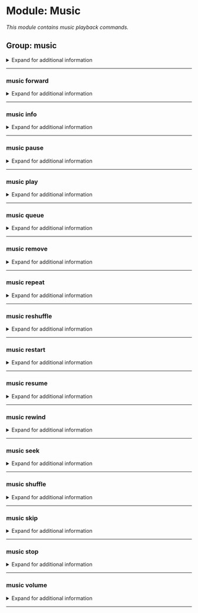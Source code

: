 # Module: Music
*This module contains music playback commands.*


## Group: music
<details><summary markdown='span'>Expand for additional information</summary><p>

*Music playback and queue management commands. Group call prints information about currently playing track.*

**Aliases:**
`songs, song, tracks, track, audio, mu`
**Guild only.**

**Examples:**

```xml
!music
```
</p></details>

---

### music forward
<details><summary markdown='span'>Expand for additional information</summary><p>

*Forwards the track playback by the specified amount.*

**Aliases:**
`fw, f, >, >>`
**Guild only.**

**Arguments:**

`[time span...]` : *Forward amount*

**Examples:**

```xml
!music forward 10s
```
</p></details>

---

### music info
<details><summary markdown='span'>Expand for additional information</summary><p>

*Prints player information.*

**Aliases:**
`i, player`
**Guild only.**

**Examples:**

```xml
!music info
```
</p></details>

---

### music pause
<details><summary markdown='span'>Expand for additional information</summary><p>

*Toggles playback pause.*

**Aliases:**
`ps`
**Guild only.**

**Examples:**

```xml
!music pause
```
</p></details>

---

### music play
<details><summary markdown='span'>Expand for additional information</summary><p>

*Play audio from given URL.*

**Aliases:**
`p, +, +=, add, a`
**Guild only.**

**Overload 1:**

`[URL]` : *Audio URL*

**Overload 0:**

`[string...]` : *Search query*

**Examples:**

```xml
!music play https://www.youtube.com/watch?v=dQw4w9WgXcQ
!music play Search query
```
</p></details>

---

### music queue
<details><summary markdown='span'>Expand for additional information</summary><p>

*Prints the current playback queue.*

**Aliases:**
`q, playlist`
**Guild only.**

**Examples:**

```xml
!music queue
```
</p></details>

---

### music remove
<details><summary markdown='span'>Expand for additional information</summary><p>

*Removes track with given index from the playback queue.*

**Aliases:**
`dequeue, delete, rm, del, d, -, -=`
**Guild only.**

**Arguments:**

`[int]` : *Index (starting from 1)*

**Examples:**

```xml
!music remove 5
```
</p></details>

---

### music repeat
<details><summary markdown='span'>Expand for additional information</summary><p>

*Sets repeat mode (none, single, all).*

**Aliases:**
`loop, l, rep, lp`
**Guild only.**

**Arguments:**

(optional) `[RepeatMode]` : *Repeat mode (0 - none, 1 - one, A - all)* (def: `Single`)

**Examples:**

```xml
!music repeat All
```
</p></details>

---

### music reshuffle
<details><summary markdown='span'>Expand for additional information</summary><p>

*Reshuffles the queue without enabling shuffle mode.*

**Guild only.**

**Examples:**

```xml
!music reshuffle
```
</p></details>

---

### music restart
<details><summary markdown='span'>Expand for additional information</summary><p>

*Restarts the current track.*

**Aliases:**
`res, replay`
**Guild only.**

**Examples:**

```xml
!music restart
```
</p></details>

---

### music resume
<details><summary markdown='span'>Expand for additional information</summary><p>

*Resumes playback.*

**Aliases:**
`unpause, up, rs`
**Guild only.**

**Examples:**

```xml
!music resume
```
</p></details>

---

### music rewind
<details><summary markdown='span'>Expand for additional information</summary><p>

*Rewinds the track by the specified amount.*

**Aliases:**
`bw, rw, <, <<`
**Guild only.**

**Arguments:**

`[time span...]` : *Backward amount*

**Examples:**

```xml
!music rewind 10s
```
</p></details>

---

### music seek
<details><summary markdown='span'>Expand for additional information</summary><p>

*Seeks to a specified point in the track.*

**Aliases:**
`s`
**Guild only.**

**Arguments:**

`[time span...]` : *Point to seek to*

**Examples:**

```xml
!music seek 01:15
```
</p></details>

---

### music shuffle
<details><summary markdown='span'>Expand for additional information</summary><p>

*Toggles queue shuffling mode.*

**Aliases:**
`randomize, rng, sh`
**Guild only.**

**Examples:**

```xml
!music shuffle
```
</p></details>

---

### music skip
<details><summary markdown='span'>Expand for additional information</summary><p>

*Skips the current track.*

**Aliases:**
`next, n, sk`
**Guild only.**

**Examples:**

```xml
!music skip
```
</p></details>

---

### music stop
<details><summary markdown='span'>Expand for additional information</summary><p>

*Stops the playback, empties the queue and leaves the voice channel.*

**Guild only.**

**Examples:**

```xml
!music stop
```
</p></details>

---

### music volume
<details><summary markdown='span'>Expand for additional information</summary><p>

*Sets playback volume.*

**Aliases:**
`vol, v`
**Guild only.**

**Arguments:**

(optional) `[int]` : *Volume to set* (def: `100`)

**Examples:**

```xml
!music volume 50
```
</p></details>

---

